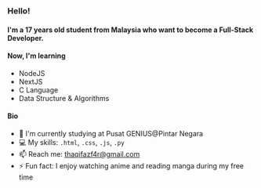 ### Hello!

#### I'm a 17 years old student from Malaysia who want to become a Full-Stack Developer.

#### Now, I'm learning
- NodeJS
- NextJS
- C Language
- Data Structure & Algorithms

#### Bio
- 🏫 I'm currently studying at Pusat GENIUS@Pintar Negara
- 💻 My skills: `.html`, `.css`, `.js`, `.py`
- 📫 Reach me: thaqifazf4r@gmail.com
- ⚡️ Fun fact: I enjoy watching anime and reading manga during my free time
